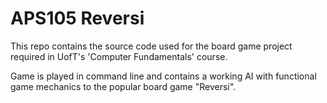 # APS105 Reversi
This repo contains the source code used for the board game project required in
UofT's 'Computer Fundamentals' course.

Game is played in command line and contains a working AI with functional game mechanics
to the popular board game "Reversi".
